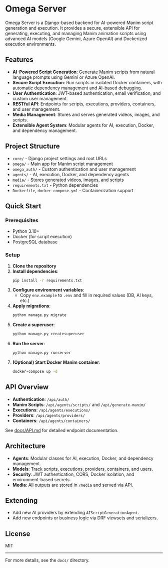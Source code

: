 # Omega Server

Omega Server is a Django-based backend for AI-powered Manim script generation and execution. It provides a secure, extensible API for generating, executing, and managing Manim animation scripts using advanced AI models (Google Gemini, Azure OpenAI) and Dockerized execution environments.

## Features

- **AI-Powered Script Generation**: Generate Manim scripts from natural language prompts using Gemini or Azure OpenAI.
- **Secure Script Execution**: Run scripts in isolated Docker containers, with automatic dependency management and AI-based debugging.
- **User Authentication**: JWT-based authentication, email verification, and custom user management.
- **RESTful API**: Endpoints for scripts, executions, providers, containers, and user management.
- **Media Management**: Stores and serves generated videos, images, and scripts.
- **Extensible Agent System**: Modular agents for AI, execution, Docker, and dependency management.

## Project Structure

- `core/` - Django project settings and root URLs
- `omega/` - Main app for Manim script management
- `omega_auth/` - Custom authentication and user management
- `agents/` - AI, execution, Docker, and dependency agents
- `media/` - Stores generated videos, images, and scripts
- `requirements.txt` - Python dependencies
- `Dockerfile`, `docker-compose.yml` - Containerization support

## Quick Start

### Prerequisites
- Python 3.10+
- Docker (for script execution)
- PostgreSQL database

### Setup
1. **Clone the repository**
2. **Install dependencies**:
   ```bash
   pip install -r requirements.txt
   ```
3. **Configure environment variables**:
   - Copy `env.example` to `.env` and fill in required values (DB, AI keys, etc.)
4. **Apply migrations**:
   ```bash
   python manage.py migrate
   ```
5. **Create a superuser**:
   ```bash
   python manage.py createsuperuser
   ```
6. **Run the server**:
   ```bash
   python manage.py runserver
   ```
7. **(Optional) Start Docker Manim container**:
   ```bash
   docker-compose up -d
   ```

## API Overview

- **Authentication**: `/api/auth/`
- **Manim Scripts**: `/api/agents/scripts/` and `/api/generate-manim/`
- **Executions**: `/api/agents/executions/`
- **Providers**: `/api/agents/providers/`
- **Containers**: `/api/agents/containers/`

See [docs/API.md](docs/API.md) for detailed endpoint documentation.

## Architecture

- **Agents**: Modular classes for AI, execution, Docker, and dependency management.
- **Models**: Track scripts, executions, providers, containers, and users.
- **Security**: JWT authentication, CORS, Docker isolation, and environment-based secrets.
- **Media**: All outputs are stored in `/media` and served via API.

## Extending
- Add new AI providers by extending `AIScriptGenerationAgent`.
- Add new endpoints or business logic via DRF viewsets and serializers.

## License
MIT

---

For more details, see the `docs/` directory. 